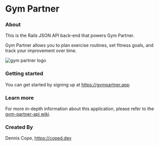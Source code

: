 # Gym Partner

### About
This is the Rails JSON API back-end that powers Gym Partner.

Gym Partner allows you to plan exercise routines, set fitness goals, and track your improvement over time.

![gym partner logo](https://gympartner.s3-us-west-1.amazonaws.com/brand/facebook_cover_photo_2.png)


### Getting started
You can get started by signing up at https://gympartner.app

### Learn more
For more in-depth information about this application, please refer to the [gym-partner-api wiki](https://github.com/coped/gym-partner-api/wiki).

### Created By
Dennis Cope, https://coped.dev